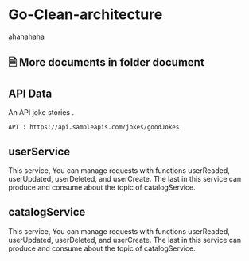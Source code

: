 # Go-Clean-architecture 
ahahahaha
## 🗎 More documents in folder document

## API Data
An API joke stories .

``API : https://api.sampleapis.com/jokes/goodJokes`` 
## userService

This service, You can manage requests with functions userReaded, userUpdated, userDeleted, and userCreate. The last in this service can produce and consume about the topic of catalogService.

## catalogService
This service, You can manage requests with functions userReaded, userUpdated, userDeleted, and userCreate. The last in this service can produce and consume about the topic of catalogService.

